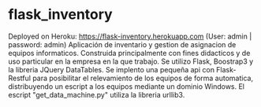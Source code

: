 # flask_inventory

Deployed on Heroku: https://flask-inventory.herokuapp.com (User: admin | password: admin)
Aplicación de inventario y gestion de asignacion de equipos informaticos. Construida principalmente con fines didacticos y de uso particular en la empresa en la que trabajo.
Se utilizo Flask, Boostrap3 y la libreria JQuery DataTables.
Se implento una pequeña api con Flask-Restful para posibilitar el relevamiento de los equipos de forma automatica, distribuyendo un escript a los equipos mediante un dominio Windows. El escript "get_data_machine.py" utiliza la libreria urllib3.
